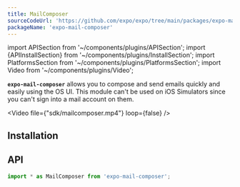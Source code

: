 ```yaml
---
title: MailComposer
sourceCodeUrl: 'https://github.com/expo/expo/tree/main/packages/expo-mail-composer'
packageName: 'expo-mail-composer'
---
```


import APISection from '~/components/plugins/APISection';
import {APIInstallSection} from '~/components/plugins/InstallSection';
import PlatformsSection from '~/components/plugins/PlatformsSection';
import Video from '~/components/plugins/Video';

**`expo-mail-composer`** allows you to compose and send emails quickly and easily using the OS UI. This module can't be used on iOS Simulators since you can't sign into a mail account on them.

<Video file={"sdk/mailcomposer.mp4"} loop={false} />

<PlatformsSection android emulator ios web />

## Installation

<APIInstallSection />

## API

```js
import * as MailComposer from 'expo-mail-composer';
```

<APISection packageName="expo-mail-composer" apiName="MailComposer" />
